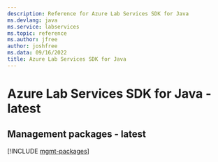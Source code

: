 ```yaml
---
description: Reference for Azure Lab Services SDK for Java
ms.devlang: java
ms.service: labservices
ms.topic: reference
ms.author: jfree
author: joshfree
ms.data: 09/16/2022
title: Azure Lab Services SDK for Java
---
```

# Azure Lab Services SDK for Java - latest

## Management packages - latest
[!INCLUDE [mgmt-packages](lab-services-mgmt-index.md)]